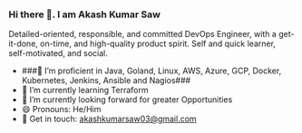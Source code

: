 ### Hi there 👋. I am Akash Kumar Saw ###

Detailed-oriented, responsible, and committed DevOps Engineer, with a get-it-done, on-time, and high-quality product spirit. Self and quick learner, self-motivated, and social.


- ###🔭 I’m proficient in Java, Goland, Linux, AWS, Azure, GCP, Docker, Kubernetes, Jenkins, Ansible and Nagios###
- 🌱 I’m currently learning Terraform
- 🤔 I’m currently looking forward for greater Opportunities
- 😄 Pronouns: He/Him
- 💬 Get in touch: akashkumarsaw03@gmail.com
